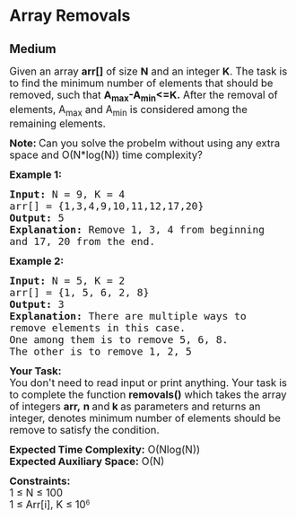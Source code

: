# Array Removals
## Medium
<div class="problems_problem_content__Xm_eO"><p><span style="font-size:18px">Given an array <strong>arr[]</strong> of size <strong>N</strong> and an integer <strong>K</strong>. The task is to&nbsp;find the minimum number of elements that should be removed, such that <strong>A<sub>max</sub>-A<sub>min</sub>&lt;=K.</strong> After the removal of elements, A<sub>max</sub>&nbsp;and A<sub>min</sub>&nbsp;is considered among the remaining elements.&nbsp;</span></p>

<p><strong><span style="font-size:18px">Note:&nbsp;</span></strong><span style="font-size:18px">Can you solve the probelm without using any extra space and O(N*log(N)) time complexity?</span></p>

<p><strong><span style="font-size:18px">Example 1:</span></strong></p>

<pre><span style="font-size:18px"><strong>Input: </strong>N = 9, K = 4<strong> </strong> 
arr[] = {1,3,4,9,10,11,12,17,20}
<strong>Output:</strong> 5
<strong>Explanation:</strong> Remove 1, 3, 4 from beginning
and 17, 20 from the end.</span></pre>

<p><strong><span style="font-size:18px">Example 2:</span></strong></p>

<pre><span style="font-size:18px"><strong>Input: </strong>N = 5, K = 2 
arr[] = {1, 5, 6, 2, 8} 
<strong>Output:</strong> 3
<strong>Explanation:</strong> There are multiple ways to
remove elements in this case.
One among them is to remove 5, 6, 8.
The other is to remove 1, 2, 5</span></pre>

<p><span style="font-size:18px"><strong>Your Task:</strong><br>
You don't need to read input or print anything. Your task is to complete the function&nbsp;<strong>removals()</strong>&nbsp;which takes the&nbsp;array of&nbsp;integers&nbsp;<strong>arr,</strong>&nbsp;<strong>n&nbsp;</strong>and<strong>&nbsp;k&nbsp;</strong>as parameters and returns an integer, denotes minimum number of elements should be remove to satisfy the condition.</span></p>

<p><span style="font-size:18px"><strong>Expected Time Complexity:</strong>&nbsp;O(Nlog(N))<br>
<strong>Expected Auxiliary Space:</strong>&nbsp;O(N)</span></p>

<p><span style="font-size:18px"><strong>Constraints:</strong><br>
1&nbsp;≤ N ≤ 100</span><br>
<span style="font-size:18px">1 ≤ Arr[i], K ≤ 10</span><sup>6</sup></p>
</div>